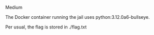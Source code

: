 Medium

The Docker container running the jail uses python:3.12.0a6-bullseye.

Per usual, the flag is stored in ./flag.txt

